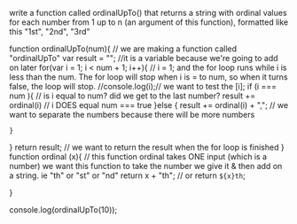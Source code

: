 write a function called ordinalUpTo() that returns a string with ordinal values for each number from 1 up to n (an argument of this function), formatted like this "1st", "2nd", "3rd"

function ordinalUpTo(num){ // we are making a function called "ordinalUpTo"
  var result = ""; //it is a variable because we're going to add on later
  for(var i = 1; i < num + 1; i++){ // i = 1; and the for loop runs while i is less than the num. The for loop will stop when i is = to num, so when it turns false, the loop will stop. 
    //console.log(i);// we want to test the [i];
    if (i === num ){ // is i equal to num? did we get to the last number? 
      result += ordinal(i) // i DOES equal num === true
    }else {
      result += ordinal(i) + ","; // we want to separate the numbers because there will be more numbers
      
    }
        
  }
return result; // we want to return the result when the for loop is finished
}
function ordinal (x){ // this function ordinal takes ONE input (which is a number) we want this function to take the number we give it & then add on a string. ie "th" or "st" or "nd" 
  return x + "th";  //  or return `${x}th`; 
 
}


console.log(ordinalUpTo(10));
